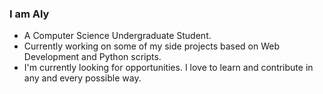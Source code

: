 ### I am Aly 
- A Computer Science Undergraduate Student. 
- Currently working on some of my side projects based on Web Development and Python scripts.
- I'm currently looking for opportunities. I love to learn and contribute in any and every possible way.
